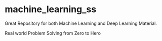 # machine_learning_ss

Great Repository for both Machine Learning and Deep Learning Material.

Real world Problem Solving from Zero to Hero
